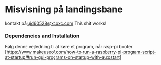 # Misvisning på landingsbane
kontakt på ujd60528@xcoxc.com
This shit works!

### Dependencies and Installation
Følg denne vejledning til at køre et program, når rasp-pi booter [https://www.makeuseof.com/how-to-run-a-raspberry-pi-program-script-at-startup/#run-gui-programs-on-startup-with-autostart]
